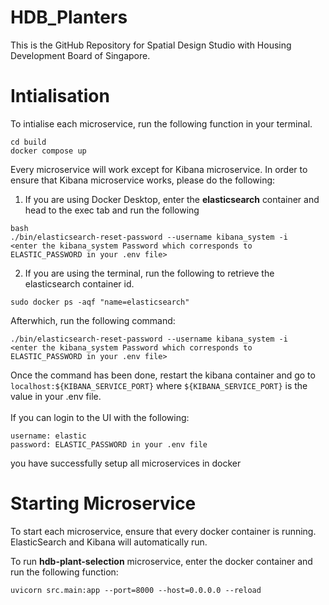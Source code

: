 # HDB_Planters
This is the GitHub Repository for Spatial Design Studio with Housing Development Board of Singapore. 


# Intialisation
To intialise each microservice, run the following function in your terminal.
```
cd build
docker compose up
```
Every microservice will work except for Kibana microservice. In order to ensure that Kibana microservice works, please do the following:
1. If you are using Docker Desktop, enter the <b>elasticsearch</b> container and head to the exec tab and run the following
```
bash
./bin/elasticsearch-reset-password --username kibana_system -i 
<enter the kibana_system Password which corresponds to ELASTIC_PASSWORD in your .env file>
```
2. If you are using the terminal, run the following to retrieve the elasticsearch container id.
```
sudo docker ps -aqf "name=elasticsearch"
```
Afterwhich, run the following command:
```
./bin/elasticsearch-reset-password --username kibana_system -i 
<enter the kibana_system Password which corresponds to ELASTIC_PASSWORD in your .env file>
```
Once the command has been done, restart the kibana container and go to `localhost:${KIBANA_SERVICE_PORT}` where `${KIBANA_SERVICE_PORT}` is the value in your .env file.
<br></br>
If you can login to the UI with the following:<br>
```
username: elastic
password: ELASTIC_PASSWORD in your .env file
```
you have successfully setup all microservices in docker


# Starting Microservice
To start each microservice, ensure that every docker container is running. ElasticSearch and Kibana will automatically run.

To run **hdb-plant-selection** microservice, enter the docker container and run the following function:
```
uvicorn src.main:app --port=8000 --host=0.0.0.0 --reload
```



